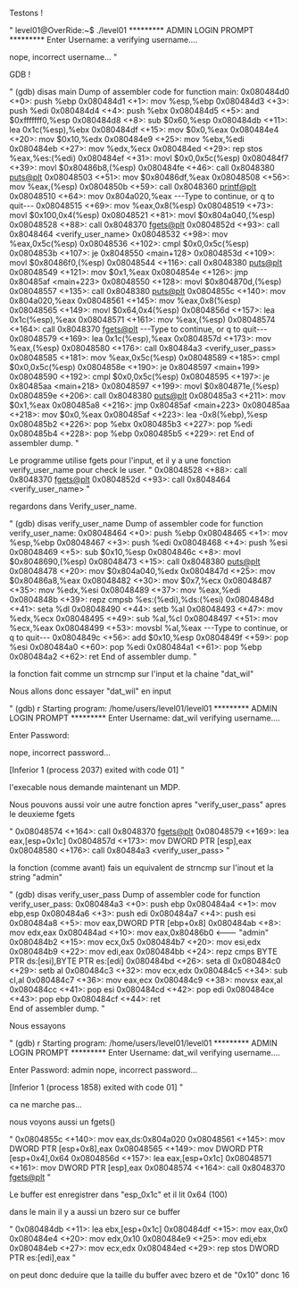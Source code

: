 Testons !

"
level01@OverRide:~$ ./level01
********* ADMIN LOGIN PROMPT *********
Enter Username: a
verifying username....

nope, incorrect username...
"

GDB !

"
(gdb) disas main
Dump of assembler code for function main:
   0x080484d0 <+0>:	push   %ebp
   0x080484d1 <+1>:	mov    %esp,%ebp
   0x080484d3 <+3>:	push   %edi
   0x080484d4 <+4>:	push   %ebx
   0x080484d5 <+5>:	and    $0xfffffff0,%esp
   0x080484d8 <+8>:	sub    $0x60,%esp
   0x080484db <+11>:	lea    0x1c(%esp),%ebx
   0x080484df <+15>:	mov    $0x0,%eax
   0x080484e4 <+20>:	mov    $0x10,%edx
   0x080484e9 <+25>:	mov    %ebx,%edi
   0x080484eb <+27>:	mov    %edx,%ecx
   0x080484ed <+29>:	rep stos %eax,%es:(%edi)
   0x080484ef <+31>:	movl   $0x0,0x5c(%esp)
   0x080484f7 <+39>:	movl   $0x80486b8,(%esp)
   0x080484fe <+46>:	call   0x8048380 <puts@plt>
   0x08048503 <+51>:	mov    $0x80486df,%eax
   0x08048508 <+56>:	mov    %eax,(%esp)
   0x0804850b <+59>:	call   0x8048360 <printf@plt>
   0x08048510 <+64>:	mov    0x804a020,%eax
---Type <return> to continue, or q <return> to quit---
   0x08048515 <+69>:	mov    %eax,0x8(%esp)
   0x08048519 <+73>:	movl   $0x100,0x4(%esp)
   0x08048521 <+81>:	movl   $0x804a040,(%esp)
   0x08048528 <+88>:	call   0x8048370 <fgets@plt>
   0x0804852d <+93>:	call   0x8048464 <verify_user_name>
   0x08048532 <+98>:	mov    %eax,0x5c(%esp)
   0x08048536 <+102>:	cmpl   $0x0,0x5c(%esp)
   0x0804853b <+107>:	je     0x8048550 <main+128>
   0x0804853d <+109>:	movl   $0x80486f0,(%esp)
   0x08048544 <+116>:	call   0x8048380 <puts@plt>
   0x08048549 <+121>:	mov    $0x1,%eax
   0x0804854e <+126>:	jmp    0x80485af <main+223>
   0x08048550 <+128>:	movl   $0x804870d,(%esp)
   0x08048557 <+135>:	call   0x8048380 <puts@plt>
   0x0804855c <+140>:	mov    0x804a020,%eax
   0x08048561 <+145>:	mov    %eax,0x8(%esp)
   0x08048565 <+149>:	movl   $0x64,0x4(%esp)
   0x0804856d <+157>:	lea    0x1c(%esp),%eax
   0x08048571 <+161>:	mov    %eax,(%esp)
   0x08048574 <+164>:	call   0x8048370 <fgets@plt>
---Type <return> to continue, or q <return> to quit---
   0x08048579 <+169>:	lea    0x1c(%esp),%eax
   0x0804857d <+173>:	mov    %eax,(%esp)
   0x08048580 <+176>:	call   0x80484a3 <verify_user_pass>
   0x08048585 <+181>:	mov    %eax,0x5c(%esp)
   0x08048589 <+185>:	cmpl   $0x0,0x5c(%esp)
   0x0804858e <+190>:	je     0x8048597 <main+199>
   0x08048590 <+192>:	cmpl   $0x0,0x5c(%esp)
   0x08048595 <+197>:	je     0x80485aa <main+218>
   0x08048597 <+199>:	movl   $0x804871e,(%esp)
   0x0804859e <+206>:	call   0x8048380 <puts@plt>
   0x080485a3 <+211>:	mov    $0x1,%eax
   0x080485a8 <+216>:	jmp    0x80485af <main+223>
   0x080485aa <+218>:	mov    $0x0,%eax
   0x080485af <+223>:	lea    -0x8(%ebp),%esp
   0x080485b2 <+226>:	pop    %ebx
   0x080485b3 <+227>:	pop    %edi
   0x080485b4 <+228>:	pop    %ebp
   0x080485b5 <+229>:	ret
End of assembler dump.
"

Le programme utilise fgets pour l'input, et il y a une fonction verify_user_name pour check le user.
"
0x08048528 <+88>:	call   0x8048370 <fgets@plt>
0x0804852d <+93>:	call   0x8048464 <verify_user_name>
"

regardons dans Verify_user_name.

"
(gdb) disas verify_user_name
Dump of assembler code for function verify_user_name:
   0x08048464 <+0>:	push   %ebp
   0x08048465 <+1>:	mov    %esp,%ebp
   0x08048467 <+3>:	push   %edi
   0x08048468 <+4>:	push   %esi
   0x08048469 <+5>:	sub    $0x10,%esp
   0x0804846c <+8>:	movl   $0x8048690,(%esp)
   0x08048473 <+15>:	call   0x8048380 <puts@plt>
   0x08048478 <+20>:	mov    $0x804a040,%edx
   0x0804847d <+25>:	mov    $0x80486a8,%eax
   0x08048482 <+30>:	mov    $0x7,%ecx
   0x08048487 <+35>:	mov    %edx,%esi
   0x08048489 <+37>:	mov    %eax,%edi
   0x0804848b <+39>:	repz cmpsb %es:(%edi),%ds:(%esi)
   0x0804848d <+41>:	seta   %dl
   0x08048490 <+44>:	setb   %al
   0x08048493 <+47>:	mov    %edx,%ecx
   0x08048495 <+49>:	sub    %al,%cl
   0x08048497 <+51>:	mov    %ecx,%eax
   0x08048499 <+53>:	movsbl %al,%eax
---Type <return> to continue, or q <return> to quit---
   0x0804849c <+56>:	add    $0x10,%esp
   0x0804849f <+59>:	pop    %esi
   0x080484a0 <+60>:	pop    %edi
   0x080484a1 <+61>:	pop    %ebp
   0x080484a2 <+62>:	ret
End of assembler dump.
"

la fonction fait comme un strncmp sur l'input et la chaine "dat_wil"

Nous allons donc essayer "dat_wil" en input

"
(gdb) r
Starting program: /home/users/level01/level01
********* ADMIN LOGIN PROMPT *********
Enter Username: dat_wil
verifying username....

Enter Password:

nope, incorrect password...

[Inferior 1 (process 2037) exited with code 01]
"

l'execable nous demande maintenant un MDP.

Nous pouvons aussi voir une autre fonction apres "verify_user_pass" apres le deuxieme fgets

"
0x08048574 <+164>:	call   0x8048370 <fgets@plt>
0x08048579 <+169>:	lea    eax,[esp+0x1c]
0x0804857d <+173>:	mov    DWORD PTR [esp],eax
0x08048580 <+176>:	call   0x80484a3 <verify_user_pass>
" 

la fonction (comme avant) fais un equivalent de strncmp sur l'inout et la string "admin"

"
(gdb) disas verify_user_pass
Dump of assembler code for function verify_user_pass:
0x080484a3 <+0>:	push   ebp
0x080484a4 <+1>:	mov    ebp,esp
0x080484a6 <+3>:	push   edi
0x080484a7 <+4>:	push   esi
0x080484a8 <+5>:	mov    eax,DWORD PTR [ebp+0x8]
0x080484ab <+8>:	mov    edx,eax
0x080484ad <+10>:	mov    eax,0x80486b0    <--- "admin"
0x080484b2 <+15>:	mov    ecx,0x5
0x080484b7 <+20>:	mov    esi,edx
0x080484b9 <+22>:	mov    edi,eax
0x080484bb <+24>:	repz cmps BYTE PTR ds:[esi],BYTE PTR es:[edi]
0x080484bd <+26>:	seta   dl
0x080484c0 <+29>:	setb   al
0x080484c3 <+32>:	mov    ecx,edx
0x080484c5 <+34>:	sub    cl,al
0x080484c7 <+36>:	mov    eax,ecx
0x080484c9 <+38>:	movsx  eax,al
0x080484cc <+41>:	pop    esi
0x080484cd <+42>:	pop    edi
0x080484ce <+43>:	pop    ebp
0x080484cf <+44>:	ret    
End of assembler dump.
"

Nous essayons

"
(gdb) r
Starting program: /home/users/level01/level01 
********* ADMIN LOGIN PROMPT *********
Enter Username: dat_wil
verifying username....

Enter Password: 
admin
nope, incorrect password...

[Inferior 1 (process 1858) exited with code 01]
"

ca ne marche pas...

nous voyons aussi un fgets()

"
0x0804855c <+140>:	mov    eax,ds:0x804a020
0x08048561 <+145>:	mov    DWORD PTR [esp+0x8],eax
0x08048565 <+149>:	mov    DWORD PTR [esp+0x4],0x64
0x0804856d <+157>:	lea    eax,[esp+0x1c]
0x08048571 <+161>:	mov    DWORD PTR [esp],eax
0x08048574 <+164>:	call   0x8048370 <fgets@plt>
"

Le buffer est enregistrer dans "esp_0x1c" et il lit 0x64 (100)

dans le main il y a aussi un bzero sur ce buffer

"
0x080484db <+11>:	lea    ebx,[esp+0x1c]
0x080484df <+15>:	mov    eax,0x0
0x080484e4 <+20>:	mov    edx,0x10
0x080484e9 <+25>:	mov    edi,ebx
0x080484eb <+27>:	mov    ecx,edx
0x080484ed <+29>:	rep stos DWORD PTR es:[edi],eax
"

on peut donc deduire que la taille du buffer avec bzero et de "0x10" donc 16




